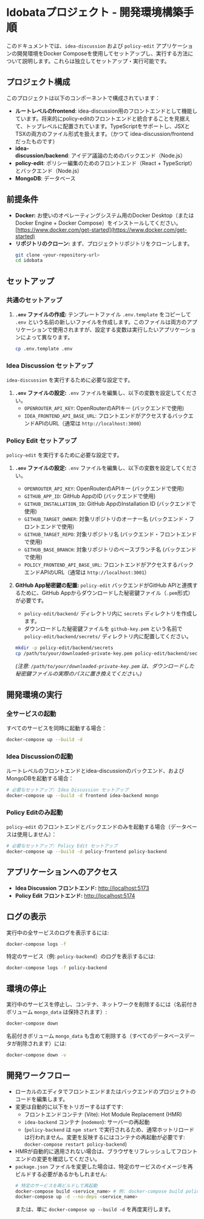 # Idobataプロジェクト - 開発環境構築手順

このドキュメントでは、`idea-discussion` および `policy-edit` アプリケーションの開発環境をDocker Composeを使用してセットアップし、実行する方法について説明します。これらは独立してセットアップ・実行可能です。

## プロジェクト構成

このプロジェクトは以下のコンポーネントで構成されています：

* **ルートレベルのfrontend**: idea-discussion用のフロントエンドとして機能しています。将来的にpolicy-editのフロントエンドと統合することを見据えて、トップレベルに配置されています。TypeScriptをサポートし、JSXとTSXの両方のファイル形式を扱えます。（かつて idea-discussion/frontend だったものです）
* **idea-discussion/backend**: アイデア議論のためのバックエンド（Node.js）
* **policy-edit**: ポリシー編集のためのフロントエンド（React + TypeScript）とバックエンド（Node.js）
* **MongoDB**: データベース

## 前提条件

*   **Docker:** お使いのオペレーティングシステム用のDocker Desktop（またはDocker Engine + Docker Compose）をインストールしてください。[https://www.docker.com/get-started](https://www.docker.com/get-started)
*   **リポジトリのクローン:** まず、プロジェクトリポジトリをクローンします。
    ```bash
    git clone <your-repository-url>
    cd idobata
    ```

## セットアップ

### 共通のセットアップ

1.  **`.env` ファイルの作成:**
    テンプレートファイル `.env.template` をコピーして `.env` という名前の新しいファイルを作成します。このファイルは両方のアプリケーションで使用されますが、設定する変数は実行したいアプリケーションによって異なります。
    ```bash
    cp .env.template .env
    ```

### Idea Discussion セットアップ

`idea-discussion` を実行するために必要な設定です。

1.  **`.env` ファイルの設定:**
    `.env` ファイルを編集し、以下の変数を設定してください。
    *   `OPENROUTER_API_KEY`: OpenRouterのAPIキー (バックエンドで使用)
    *   `IDEA_FRONTEND_API_BASE_URL`: フロントエンドがアクセスするバックエンドAPIのURL（通常は `http://localhost:3000`）

### Policy Edit セットアップ

`policy-edit` を実行するために必要な設定です。

1.  **`.env` ファイルの設定:**
    `.env` ファイルを編集し、以下の変数を設定してください。
    *   `OPENROUTER_API_KEY`: OpenRouterのAPIキー (バックエンドで使用)
    *   `GITHUB_APP_ID`: GitHub AppのID (バックエンドで使用)
    *   `GITHUB_INSTALLATION_ID`: GitHub AppのInstallation ID (バックエンドで使用)
    *   `GITHUB_TARGET_OWNER`: 対象リポジトリのオーナー名 (バックエンド・フロントエンドで使用)
    *   `GITHUB_TARGET_REPO`: 対象リポジトリ名 (バックエンド・フロントエンドで使用)
    *   `GITHUB_BASE_BRANCH`: 対象リポジトリのベースブランチ名 (バックエンドで使用)
    *   `POLICY_FRONTEND_API_BASE_URL`: フロントエンドがアクセスするバックエンドAPIのURL（通常は `http://localhost:3001`）

2.  **GitHub App秘密鍵の配置:**
    `policy-edit` バックエンドがGitHub APIと連携するために、GitHub Appからダウンロードした秘密鍵ファイル（`.pem`形式）が必要です。
    *   `policy-edit/backend/` ディレクトリ内に `secrets` ディレクトリを作成します。
    *   ダウンロードした秘密鍵ファイルを `github-key.pem` という名前で `policy-edit/backend/secrets/` ディレクトリ内に配置してください。
    ```bash
    mkdir -p policy-edit/backend/secrets
    cp /path/to/your/downloaded-private-key.pem policy-edit/backend/secrets/github-key.pem
    ```
    *(注意: `/path/to/your/downloaded-private-key.pem` は、ダウンロードした秘密鍵ファイルの実際のパスに置き換えてください。)*

## 開発環境の実行

### 全サービスの起動

すべてのサービスを同時に起動する場合：
```bash
docker-compose up --build -d
```

### Idea Discussionの起動

ルートレベルのフロントエンドとidea-discussionのバックエンド、およびMongoDBを起動する場合：
```bash
# 必要なセットアップ: Idea Discussion セットアップ
docker-compose up --build -d frontend idea-backend mongo
```

### Policy Editのみ起動

`policy-edit` のフロントエンドとバックエンドのみを起動する場合（データベースは使用しません）：
```bash
# 必要なセットアップ: Policy Edit セットアップ
docker-compose up --build -d policy-frontend policy-backend
```

## アプリケーションへのアクセス

*   **Idea Discussion フロントエンド:** [http://localhost:5173](http://localhost:5173)
*   **Policy Edit フロントエンド:** [http://localhost:5174](http://localhost:5174)

## ログの表示

実行中の全サービスのログを表示するには:
```bash
docker-compose logs -f
```
特定のサービス（例: `policy-backend`）のログを表示するには:
```bash
docker-compose logs -f policy-backend
```

## 環境の停止

実行中のサービスを停止し、コンテナ、ネットワークを削除するには（名前付きボリューム `mongo_data` は保持されます）:
```bash
docker-compose down
```
名前付きボリューム `mongo_data` も含めて削除する（すべてのデータベースデータが削除されます）には:
```bash
docker-compose down -v
```

## 開発ワークフロー

*   ローカルのエディタでフロントエンドまたはバックエンドのプロジェクトのコードを編集します。
*   変更は自動的に以下をトリガーするはずです:
    *   フロントエンドコンテナ (Vite): Hot Module Replacement (HMR)
    *   `idea-backend` コンテナ (`nodemon`): サーバーの再起動
    *   (`policy-backend` は `npm start` で実行されるため、通常ホットリロードは行われません。変更を反映するにはコンテナの再起動が必要です: `docker-compose restart policy-backend`)
*   HMRが自動的に適用されない場合は、ブラウザをリフレッシュしてフロントエンドの変更を確認してください。
*   `package.json` ファイルを変更した場合は、特定のサービスのイメージを再ビルドする必要があるかもしれません:
    ```bash
    # 特定のサービスを再ビルドして再起動
    docker-compose build <service_name> # 例: docker-compose build policy-backend
    docker-compose up -d --no-deps <service_name>
    ```
    または、単に `docker-compose up --build -d` を再度実行します。
